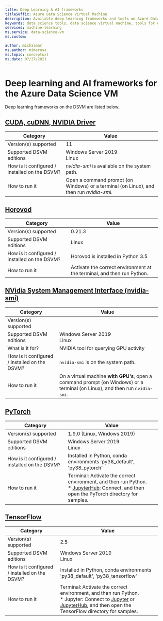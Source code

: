 ```yaml
---
title: Deep Learning & AI frameworks
titleSuffix: Azure Data Science Virtual Machine 
description: Available deep learning frameworks and tools on Azure Data Science Virtual Machine.
keywords: data science tools, data science virtual machine, tools for data science, linux data science
services: machine-learning
ms.service: data-science-vm
ms.custom:

author: michalmar
ms.author: mimarusa
ms.topic: conceptual
ms.date: 07/27/2021
---
```


# Deep learning and AI frameworks for the Azure Data Science VM
Deep learning frameworks on the DSVM are listed below.


## [CUDA, cuDNN, NVIDIA Driver](https://developer.nvidia.com/cuda-toolkit)

| Category | Value |
|--|--|
| Version(s) supported | 11 |
| Supported DSVM editions | Windows Server 2019<br>Linux |
| How is it configured / installed on the DSVM? | _nvidia-smi_ is available on the system path. |
| How to run it | Open a command prompt (on Windows) or a terminal (on Linux), and then run _nvidia-smi_. |
## [Horovod](https://github.com/uber/horovod)

| Category | Value |
| ------------- | ------------- |
| Version(s) supported | 0.21.3|
| Supported DSVM editions      | Linux |
| How is it configured / installed on the DSVM?  | Horovod is installed in Python 3.5 |
| How to run it      | Activate the correct environment at the terminal, and then run Python. |


## [NVidia System Management Interface (nvidia-smi)](https://developer.nvidia.com/nvidia-system-management-interface)

| Category | Value |
|--|--|
| Version(s) supported |  |
| Supported DSVM editions | Windows Server 2019<br>Linux |
| What is it for? | NVIDIA tool for querying GPU activity |
| How is it configured / installed on the DSVM? | `nvidia-smi` is on the system path. |
| How to run it | On a virtual machine **with GPU's**, open a command prompt (on Windows) or a terminal (on Linux), and then run `nvidia-smi`. |

## [PyTorch](https://pytorch.org/)

| Category | Value |
|--|--|
| Version(s) supported | 1.9.0 (Linux, Windows 2019) |
| Supported DSVM editions | Windows Server 2019<br>Linux |
| How is it configured / installed on the DSVM? | Installed in Python, conda environments 'py38_default', 'py38_pytorch' |
| How to run it | Terminal: Activate the correct environment, and then run Python.<br/>* [JupyterHub](dsvm-ubuntu-intro.md#how-to-access-the-ubuntu-data-science-virtual-machine): Connect, and then open the PyTorch directory for samples. |

## [TensorFlow](https://www.tensorflow.org/)

| Category | Value |
|--|--|
| Version(s) supported | 2.5 |
| Supported DSVM editions | Windows Server 2019<br>Linux |
| How is it configured / installed on the DSVM? | Installed in Python, conda environments 'py38_default', 'py38_tensorflow' |
| How to run it | Terminal: Activate the correct environment, and then run Python. <br/> * Jupyter: Connect to [Jupyter](provision-vm.md) or [JupyterHub](dsvm-ubuntu-intro.md#how-to-access-the-ubuntu-data-science-virtual-machine), and then open the TensorFlow directory for samples. |
